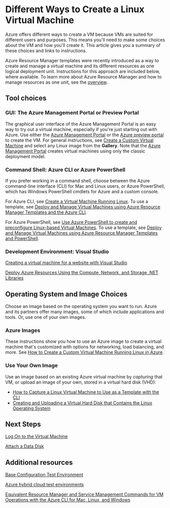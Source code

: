 <properties
	pageTitle="Different ways to create a Linux VM | Windows Azure"
	description="Lists the different ways to create a Linux virtual machine on Azure and gives links to further instructions."
	services="virtual-machines"
	documentationCenter=""
	authors="dsk-2015"
	manager="timlt"
	editor=""
	tags="azure-service-management,azure-resource-manager"/>

<tags
	ms.service="virtual-machines"
	ms.date="08/12/2015"
	wacn.date=""/>

# Different Ways to Create a Linux Virtual Machine

Azure offers different ways to create a VM because VMs are suited for different users and purposes. This means you'll need to make some choices about the VM and how you'll create it. This article gives you a summary of these choices and links to instructions.

Azure Resource Manager templates were recently introduced as a way to create and manage a virtual machine and its different resources as one logical deployment unit. Instructions for this approach are included below, where available. To learn more about Azure Resource Manager and how to manage resources as one unit, see the [overview][].

## Tool choices

### GUI: The Azure Management Portal or Preview Portal

The graphical user interface of the Azure Management Portal is an easy way to try out a virtual machine, especially if you're just starting out with Azure. Use either the [Azure Management Portal](http://manage.windowsazure.cn) or the [Azure preview portal](http://manage.windowsazure.cn) to create the VM. For general instructions, see [Create a Custom Virtual Machine][] and select any Linux image from the **Gallery**. Note that the [Azure Management Portal](http://manage.windowsazure.cn) creates virtual machines using only the classic deployment model.

### Command Shell: Azure CLI or Azure PowerShell

If you prefer working in a command shell, choose between the Azure command-line interface (CLI) for Mac and Linux users, or Azure PowerShell, which has Windows PowerShell cmdlets for Azure and a custom console.

For Azure CLI, see [Create a Virtual Machine Running Linux][]. To use a template, see [Deploy and Manage Virtual Machines using Azure Resource Manager Templates and the Azure CLI][].

For Azure PowerShell, see [Use Azure PowerShell to create and preconfigure Linux-based Virtual Machines][]. To use a template, see [Deploy and Manage Virtual Machines using Azure Resource Manager Templates and PowerShell][].

### Development Environment: Visual Studio

[Creating a virtual machine for a website with Visual Studio][]

[Deploy Azure Resources Using the Compute, Network, and Storage .NET Libraries][]

## Operating System and Image Choices

Choose an image based on the operating system you want to run. Azure and its partners offer many images, some of which include applications and tools. Or, use one of your own images.

### Azure Images

These instructions show you how to use an Azure image to create a virtual machine that's customized with options for networking, load balancing, and more. See [How to Create a Custom Virtual Machine Running Linux in Azure][].

### Use Your Own Image

Use an image based on an existing Azure virtual machine by *capturing* that VM, or upload an image of your own, stored in a virtual hard disk (VHD):

- [How to Capture a Linux Virtual Machine to Use as a Template with the CLI][]
- [Creating and Uploading a Virtual Hard Disk that Contains the Linux Operating System][]

## Next Steps

[Log On to the Virtual Machine][]

[Attach a Data Disk][]

## Additional resources

[Base Configuration Test Environment][]

[Azure hybrid cloud test environments][]

[Equivalent Resource Manager and Service Management Commands for VM Operations with the Azure CLI for Mac, Linux, and Windows][]

<!-- LINKS -->
[overview]: /documentation/articles/resource-group-overview
[Create a Virtual Machine Running Windows]: /documentation/articles/virtual-machines-windows-tutorial
[Create a Virtual Machine Running Linux]: /documentation/articles/virtual-machines-linux-tutorial
[Equivalent Resource Manager and Service Management Commands for VM Operations with the Azure CLI for Mac, Linux, and Windows]: /documentation/articles/xplat-cli-azure-manage-vm-asm-arm
[Deploy and Manage Virtual Machines using Azure Resource Manager Templates and the Azure CLI]: /documentation/articles/virtual-machines-deploy-rmtemplates-azure-cli
[Deploy and Manage Virtual Machines using Azure Resource Manager Templates and PowerShell]: /documentation/articles/virtual-machines-deploy-rmtemplates-powershell
[Use Azure PowerShell to create and preconfigure Linux-based Virtual Machines]: /documentation/articles/virtual-machines-ps-create-preconfigure-linux-vms
[How to Create a Custom Virtual Machine Running Linux in Azure]: /documentation/articles/virtual-machines-linux-create-custom
[How to Capture a Linux Virtual Machine to Use as a Template with the CLI]: /documentation/articles/virtual-machines-linux-capture-image
[Creating and Uploading a Virtual Hard Disk that Contains the Linux Operating System]: /documentation/articles/virtual-machines-linux-create-upload-vhd
[Creating a virtual machine for a website with Visual Studio]: /documentation/articles/virtual-machines-dotnet-create-visual-studio-powershell
[Deploy Azure Resources Using the Compute, Network, and Storage .NET Libraries]: /documentation/articles/virtual-machines-arm-deployment
[Log On to the Virtual Machine]: /documentation/articles/virtual-machines-linux-how-to-log-on
[Attach a Data Disk]: /documentation/articles/virtual-machines-linux-how-to-attach-disk
[Base Configuration Test Environment]: /documentation/articles/virtual-machines-base-configuration-test-environment
[Azure hybrid cloud test environments]: /documentation/articles/virtual-machines-hybrid-cloud-test-environments
[Create a Virtual Machine Running Linux]: /documentation/articles/virtual-machines-linux-tutorial
[Create a Custom Virtual Machine]: /documentation/articles/virtual-machines-create-custom